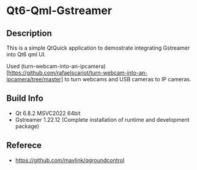 # Qt6-Qml-Gstreamer

## Description
This is a simple QtQuick application to demostrate integrating Gstreamer into Qt6 qml UI.

Used (turn-webcam-into-an-ipcamera)[https://github.com/rafaelscariot/turn-webcam-into-an-ipcamera/tree/master] to turn webcams and USB cameras to IP cameras.

## Build Info
- Qt 6.8.2 MSVC2022 64bit
- Gstreamer 1.22.12 (Complete installation of runtime and development package)

## Referece
- https://github.com/mavlink/qgroundcontrol
